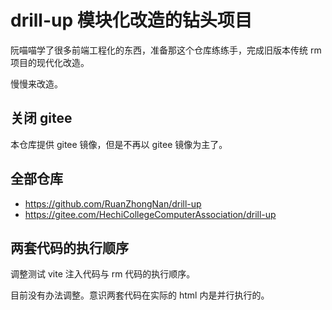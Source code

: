 # drill-up 模块化改造的钻头项目

阮喵喵学了很多前端工程化的东西，准备那这个仓库练练手，完成旧版本传统 rm 项目的现代化改造。

慢慢来改造。

## 关闭 gitee

本仓库提供 gitee 镜像，但是不再以 gitee 镜像为主了。

## 全部仓库

- https://github.com/RuanZhongNan/drill-up
- https://gitee.com/HechiCollegeComputerAssociation/drill-up

## 两套代码的执行顺序

调整测试 vite 注入代码与 rm 代码的执行顺序。

目前没有办法调整。意识两套代码在实际的 html 内是并行执行的。
